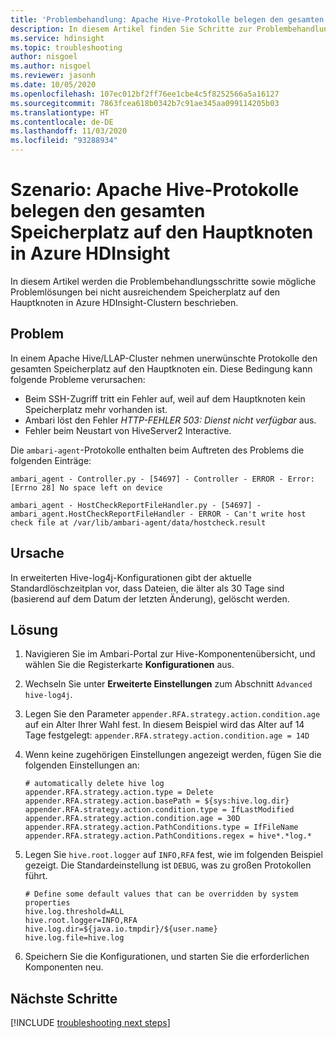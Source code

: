 ```yaml
---
title: 'Problembehandlung: Apache Hive-Protokolle belegen den gesamten Speicherplatz – Azure HDInsight'
description: In diesem Artikel finden Sie Schritte zur Problembehandlung, wenn Apache Hive-Protokolle den gesamten Speicherplatz auf den Hauptknoten in Azure HDInsight belegen.
ms.service: hdinsight
ms.topic: troubleshooting
author: nisgoel
ms.author: nisgoel
ms.reviewer: jasonh
ms.date: 10/05/2020
ms.openlocfilehash: 107ec012bf2ff76ee1cbe4c5f8252566a5a16127
ms.sourcegitcommit: 7863fcea618b0342b7c91ae345aa099114205b03
ms.translationtype: HT
ms.contentlocale: de-DE
ms.lasthandoff: 11/03/2020
ms.locfileid: "93288934"
---
```

# <a name="scenario-apache-hive-logs-are-filling-up-the-disk-space-on-the-head-nodes-in-azure-hdinsight"></a>Szenario: Apache Hive-Protokolle belegen den gesamten Speicherplatz auf den Hauptknoten in Azure HDInsight

In diesem Artikel werden die Problembehandlungsschritte sowie mögliche Problemlösungen bei nicht ausreichendem Speicherplatz auf den Hauptknoten in Azure HDInsight-Clustern beschrieben.

## <a name="issue"></a>Problem

In einem Apache Hive/LLAP-Cluster nehmen unerwünschte Protokolle den gesamten Speicherplatz auf den Hauptknoten ein. Diese Bedingung kann folgende Probleme verursachen:

- Beim SSH-Zugriff tritt ein Fehler auf, weil auf dem Hauptknoten kein Speicherplatz mehr vorhanden ist.
- Ambari löst den Fehler *HTTP-FEHLER 503: Dienst nicht verfügbar* aus.
- Fehler beim Neustart von HiveServer2 Interactive.

Die `ambari-agent`-Protokolle enthalten beim Auftreten des Problems die folgenden Einträge:
```
ambari_agent - Controller.py - [54697] - Controller - ERROR - Error:[Errno 28] No space left on device
```
```
ambari_agent - HostCheckReportFileHandler.py - [54697] - ambari_agent.HostCheckReportFileHandler - ERROR - Can't write host check file at /var/lib/ambari-agent/data/hostcheck.result
```

## <a name="cause"></a>Ursache

In erweiterten Hive-log4j-Konfigurationen gibt der aktuelle Standardlöschzeitplan vor, dass Dateien, die älter als 30 Tage sind (basierend auf dem Datum der letzten Änderung), gelöscht werden.

## <a name="resolution"></a>Lösung

1. Navigieren Sie im Ambari-Portal zur Hive-Komponentenübersicht, und wählen Sie die Registerkarte **Konfigurationen** aus.

2. Wechseln Sie unter **Erweiterte Einstellungen** zum Abschnitt `Advanced hive-log4j`.

3. Legen Sie den Parameter `appender.RFA.strategy.action.condition.age` auf ein Alter Ihrer Wahl fest. In diesem Beispiel wird das Alter auf 14 Tage festgelegt: `appender.RFA.strategy.action.condition.age = 14D`

4. Wenn keine zugehörigen Einstellungen angezeigt werden, fügen Sie die folgenden Einstellungen an:
    ```
    # automatically delete hive log
    appender.RFA.strategy.action.type = Delete
    appender.RFA.strategy.action.basePath = ${sys:hive.log.dir}
    appender.RFA.strategy.action.condition.type = IfLastModified
    appender.RFA.strategy.action.condition.age = 30D
    appender.RFA.strategy.action.PathConditions.type = IfFileName
    appender.RFA.strategy.action.PathConditions.regex = hive*.*log.*
    ```

5. Legen Sie `hive.root.logger` auf `INFO,RFA` fest, wie im folgenden Beispiel gezeigt. Die Standardeinstellung ist `DEBUG`, was zu großen Protokollen führt.

    ```
    # Define some default values that can be overridden by system properties
    hive.log.threshold=ALL
    hive.root.logger=INFO,RFA
    hive.log.dir=${java.io.tmpdir}/${user.name}
    hive.log.file=hive.log
    ```

6. Speichern Sie die Konfigurationen, und starten Sie die erforderlichen Komponenten neu.

## <a name="next-steps"></a>Nächste Schritte

[!INCLUDE [troubleshooting next steps](../../../includes/hdinsight-troubleshooting-next-steps.md)]

